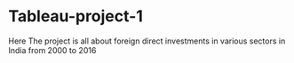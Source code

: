 # Tableau-project-1
Here The project is all about foreign direct investments in various sectors in India from 2000 to 2016
